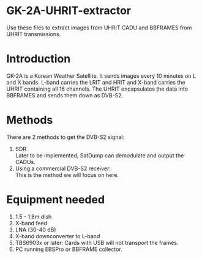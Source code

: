 # GK-2A-UHRIT-extractor
Use these files to extract images from UHRIT CADU and BBFRAMES from UHRIT transmissions.
# Introduction
GK-2A is a Korean Weather Satellite. It sends images every 10 minutes on L and X bands. L-band carries the LRIT and HRIT and X-band carries the UHRIT containing all 16 channels. The UHRIT encapsulates the data into BBFRAMES and sends them down as DVB-S2.
# Methods
There are 2 methods to get the DVB-S2 signal:
1. SDR<br>
   Later to be implemented, SatDump can demodulate and output the CADUs.
2. Using a commercial DVB-S2 receiver:<br>
   This is the method we will focus on here.
# Equipment needed
1. 1.5 - 1.8m dish
2. X-band feed
3. LNA (30-40 dB)
4. X-band downconverter to L-band
5. TBS6903x or later: Cards with USB will not transport the frames.
6. PC running EBSPro or BBFRAME collector.
